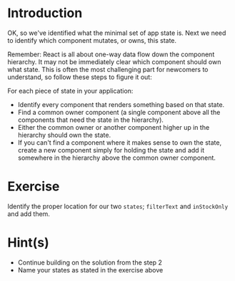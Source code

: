 # Introduction

OK, so we've identified what the minimal set of app state is. Next we need to identify which component mutates, or owns, this state.

Remember: React is all about one-way data flow down the component hierarchy. It may not be immediately clear which component should own what state. This is often the most challenging part for newcomers to understand, so follow these steps to figure it out:

For each piece of state in your application:

* Identify every component that renders something based on that state.
* Find a common owner component (a single component above all the components that need the state in the hierarchy).
* Either the common owner or another component higher up in the hierarchy should own the state.
* If you can't find a component where it makes sense to own the state, create a new component simply for holding the state and add it somewhere in the hierarchy above the common owner component.

# Exercise

Identify the proper location for our two `states`; `filterText` and `inStockOnly` and add them.

# Hint(s)

* Continue building on the solution from the step 2
* Name your states as stated in the exercise above